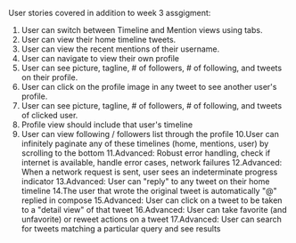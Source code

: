 User stories covered in addition to week 3 assgigment:

1. User can switch between Timeline and Mention views using tabs.
2. User can view their home timeline tweets.
3. User can view the recent mentions of their username.
4. User can navigate to view their own profile
5. User can see picture, tagline, # of followers, # of following, and tweets on their profile.
6. User can click on the profile image in any tweet to see another user's profile.
7. User can see picture, tagline, # of followers, # of following, and tweets of clicked user.
8. Profile view should include that user's timeline
9. User can view following / followers list through the profile
10.User can infinitely paginate any of these timelines (home, mentions, user) by scrolling to the bottom
11.Advanced: Robust error handling, check if internet is available, handle error cases, network failures
12.Advanced: When a network request is sent, user sees an indeterminate progress indicator
13.Advanced: User can "reply" to any tweet on their home timeline
14.The user that wrote the original tweet is automatically "@" replied in compose
15.Advanced: User can click on a tweet to be taken to a "detail view" of that tweet
16.Advanced: User can take favorite (and unfavorite) or reweet actions on a tweet
17.Advanced: User can search for tweets matching a particular query and see results
